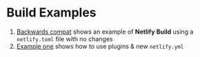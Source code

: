 # Build Examples

1. [Backwards compat](./backwards-compat) shows an example of **Netlify Build** using a `netlify.toml` file with no
   changes
2. [Example one](./example-one) shows how to use plugins & new `netlify.yml`
